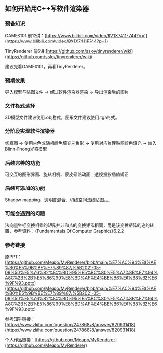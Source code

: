 ## 如何开始用C++写软件渲染器

### 预备知识

GAMES101  前12讲：[https://www.bilibili.com/video/BV1X7411F744?p=1](https://www.bilibili.com/video/BV1X7411F744?p=1)

TinyRenderer 前6讲:[https://github.com/ssloy/tinyrenderer/wiki](https://github.com/ssloy/tinyrenderer/wiki)

建议先看GAMES101，再看TinyRenderer。

### 预期效果

导入模型与贴图文件  -> 经过软件渲染器渲染  ->  导出渲染后的图片

### 文件格式选择

3D模型文件建议使用.obj格式，图形文件建议使用.tga格式。

### 分阶段实现软件渲染器

线框图 -> 使用白色或随机颜色填充三角形 -> 使用对应纹理贴图颜色填充 -> 加入Blinn-Phong光照模型

### 后续完善的功能

可交互的图形界面、旋转相机、蒙皮骨骼动画、透视投影插值矫正

### 后续可添加的功能

Shadow mapping、透明度混合、切线空间法线贴图。。。

### 可能会遇到的问题

法向量坐标变换相乘的矩阵并非和点的变换矩阵相同，而是该变换矩阵的逆的转置，参考资料：《Fundamentals Of Computer Graphics》6.2.2

### 参考链接

原PPT：[https://github.com/Meapo/MyRenderer/blob/main/%E7%AC%94%E8%AE%B0%E5%9B%BE%E7%89%87/%5B2021-05-09%5D%E5%A6%82%E4%BD%95%E5%BC%80%E5%A7%8B%E7%94%A8C%2B%2B%E5%86%99%E8%BD%AF%E4%BB%B6%E6%B8%B2%E6%9F%93.pptx](https://github.com/Meapo/MyRenderer/blob/main/%E7%AC%94%E8%AE%B0%E5%9B%BE%E7%89%87/%5B2021-05-09%5D%E5%A6%82%E4%BD%95%E5%BC%80%E5%A7%8B%E7%94%A8C%2B%2B%E5%86%99%E8%BD%AF%E4%BB%B6%E6%B8%B2%E6%9F%93.pptx)

参考知乎链接：[https://www.zhihu.com/question/24786878/answer/820931418](https://www.zhihu.com/question/24786878/answer/820931418)

个人作品链接：[https://github.com/Meapo/MyRenderer](https://github.com/Meapo/MyRenderer)
